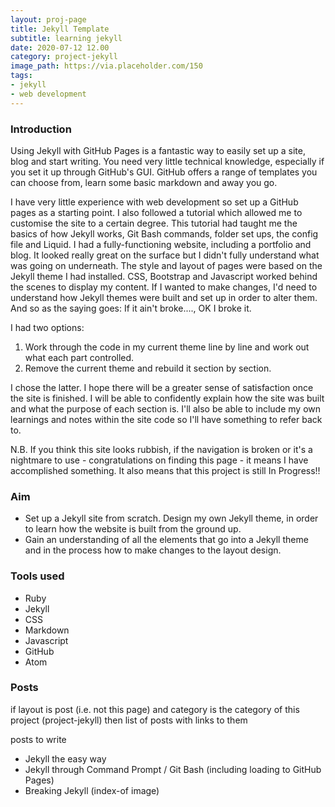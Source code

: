 ```yaml
---
layout: proj-page
title: Jekyll Template
subtitle: learning jekyll
date: 2020-07-12 12.00
category: project-jekyll
image_path: https://via.placeholder.com/150
tags:
- jekyll
- web development
---
```

### Introduction

Using Jekyll with GitHub Pages is a fantastic way to easily set up a site, blog and start writing. You need very little technical knowledge, especially if you set it up through GitHub's GUI. GitHub offers a range of templates you can choose from, learn some basic markdown and away you go.

I have very little experience with web development so set up a GitHub pages as a starting point. I also followed a tutorial which allowed me to customise the site to a certain degree. This tutorial had taught me the basics of how Jekyll works, Git Bash commands, folder set ups, the config file and Liquid. I had a fully-functioning website, including a portfolio and blog. It looked really great on the surface but I didn't fully understand what was going on underneath. The style and layout of pages were based on the Jekyll theme I had installed. CSS, Bootstrap and Javascript worked behind the scenes to display my content. If I wanted to make changes, I'd need to understand how Jekyll themes were built and set up in order to alter them. And so as the saying goes: If it ain't broke...., OK I broke it.

I had two options:

1. Work through the code in my current theme line by line and work out what each part controlled.
2. Remove the current theme and rebuild it section by section.

I chose the latter. I hope there will be a greater sense of satisfaction once the site is finished. I will be able to confidently explain how the site was built and what the purpose of each section is. I'll also be able to include my own learnings and notes within the site code so I'll have something to refer back to.

N.B. If you think this site looks rubbish, if the navigation is broken or it's a nightmare to use - congratulations on finding this page - it means I have accomplished something. It also means that this project is still In Progress!!

### Aim
- Set up a Jekyll site from scratch. Design my own Jekyll theme, in order to learn how the website is built from the ground up.
- Gain an understanding of all the elements that go into a Jekyll theme and in the process how to make changes to the layout design.

### Tools used
- Ruby
- Jekyll
- CSS
- Markdown
- Javascript
- GitHub
- Atom

### Posts

if layout is post (i.e. not this page) and category is the category of this project (project-jekyll) then list of posts with links to them

posts to write

- Jekyll the easy way
- Jekyll through Command Prompt / Git Bash (including loading to GitHub Pages)
- Breaking Jekyll (index-of image)
